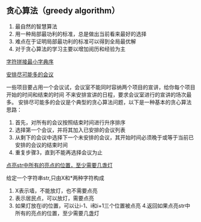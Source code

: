 ## 贪心算法（greedy algorithm）
1. 最自然的智慧算法
2. 用一种局部最功利的标准，总是做出当前看来最好的选择
3. 难点在于证明局部最功利的标准可以得到全局最优解
4. 对于贪心算法的学习主要以增加阅历和经验为主

[字符拼接最小字典序](LowestLexicography.kt)


[安排尽可能多的会议](MostMeeting.kt)

 一些项目要占用一个会议试，会议室不能同时容纳两个项目的宣讲，给你每个项目开始的时间和结束的时间
 不来安排宣讲的日程，要求会议室进行的宣讲的场次最多。
 安排尽可能多的会议是个典型的贪心算法问题，以下是一种基本的贪心算法思路：
 1. 首先，对所有的会议按照结束时间进行升序排序
 2. 选择第一个会议，并将其加入已安排的会议列表
 3. 从剩下的会议中选择下一个未安排的会议，其开始时间必须晚于或等于当前已安排的会议的结束时间
 4. 重复步骤3，直到不能再选择会议为止



[点亮str中所有的亮点的位置，至少需要几盏灯](Light.kt)

给定一个字符串str,只由X和*两种字符构成
1. X表示墙，不能放灯，也不需要点亮
2. 表示居民点，可以放灯，需要点亮
3. 如果灯放在i的位置，可以让i-1、i和i+1三个位置被点亮
4.返回如果点亮str中所有的亮点的位置，至少需要几盏灯
